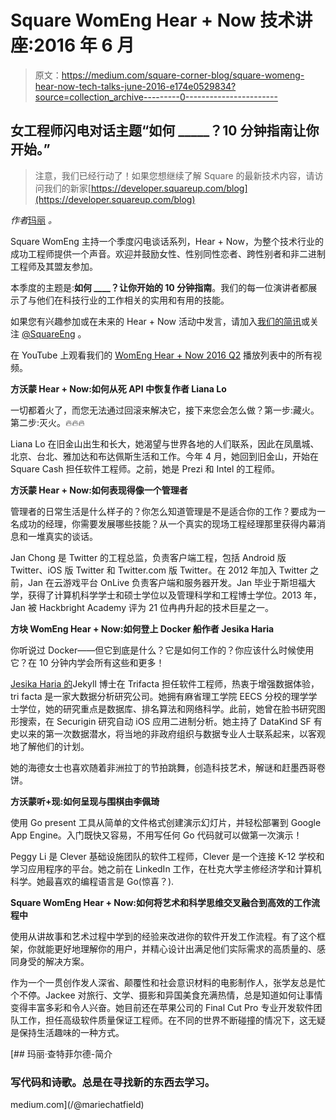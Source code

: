 # Square WomEng Hear + Now 技术讲座:2016 年 6 月

> 原文：<https://medium.com/square-corner-blog/square-womeng-hear-now-tech-talks-june-2016-e174e0529834?source=collection_archive---------0----------------------->

## 女工程师闪电对话主题“如何 _____？10 分钟指南让你开始。”

> 注意，我们已经行动了！如果您想继续了解 Square 的最新技术内容，请访问我们的新家[https://developer.squareup.com/blog](https://developer.squareup.com/blog)

*作者*[玛丽](https://medium.com/u/63b0f7a18fb4?source=post_page-----e174e0529834--------------------------------) *。*

Square WomEng 主持一个季度闪电谈话系列，Hear + Now，为整个技术行业的成功工程师提供一个声音。欢迎并鼓励女性、性别同性恋者、跨性别者和非二进制工程师及其盟友参加。

本季度的主题是:**如何 ____？让你开始的 10 分钟指南**。我们的每一位演讲者都展示了与他们在科技行业的工作相关的实用和有用的技能。

如果您有兴趣参加或在未来的 Hear + Now 活动中发言，请加入[我们的简讯](http://squ.re/womengnewsletter)或关注 [@SquareEng](https://twitter.com/@SquareEng) 。

在 YouTube 上观看我们的 [WomEng Hear + Now 2016 Q2](https://www.youtube.com/playlist?list=PLy2fR8K1nguqbIMqdHGe_R-yPVCIHpUFm) 播放列表中的所有视频。

**方沃蒙 Hear + Now:如何从死 API 中恢复作者 Liana Lo**

一切都着火了，而您无法通过回滚来解决它，接下来您会怎么做？第一步:藏火。第二步:灭火。🔥🔥🔥

Liana Lo 在旧金山出生和长大，她渴望与世界各地的人们联系，因此在凤凰城、北京、台北、雅加达和布达佩斯生活和工作。今年 4 月，她回到旧金山，开始在 Square Cash 担任软件工程师。之前，她是 Prezi 和 Intel 的工程师。

**方沃蒙 Hear + Now:如何表现得像一个管理者**

管理者的日常生活是什么样子的？你怎么知道管理是不是适合你的工作？要成为一名成功的经理，你需要发展哪些技能？从一个真实的现场工程经理那里获得内幕消息和一堆真实的谈话。

Jan Chong 是 Twitter 的工程总监，负责客户端工程，包括 Android 版 Twitter、iOS 版 Twitter 和 Twitter.com 版 Twitter。在 2012 年加入 Twitter 之前，Jan 在云游戏平台 OnLive 负责客户端和服务器开发。Jan 毕业于斯坦福大学，获得了计算机科学学士和硕士学位以及管理科学和工程博士学位。2013 年，Jan 被 Hackbright Academy 评为 21 位冉冉升起的技术巨星之一。

**方块 WomEng Hear + Now:如何登上 Docker 船作者 Jesika Haria**

你听说过 Docker——但它到底是什么？它是如何工作的？你应该什么时候使用它？在 10 分钟内学会所有这些和更多！

[Jesika Haria 的](https://twitter.com/jesikaharia)Jekyll 博士在 Trifacta 担任软件工程师，热衷于增强数据体验，tri facta 是一家大数据分析研究公司。她拥有麻省理工学院 EECS 分校的理学学士学位，她的研究重点是数据库、排名算法和网络科学。此前，她曾在脸书研究图形搜索，在 Securigin 研究自动 iOS 应用二进制分析。她主持了 DataKind SF 有史以来的第一次数据潜水，将当地的非政府组织与数据专业人士联系起来，以客观地了解他们的计划。

她的海德女士也喜欢随着非洲拉丁的节拍跳舞，创造科技艺术，解谜和赶墨西哥卷饼。

**方沃蒙听+现:如何呈现与围棋由李佩琦**

使用 Go present 工具从简单的文件格式创建演示幻灯片，并轻松部署到 Google App Engine。入门既快又容易，不用写任何 Go 代码就可以做第一次演示！

Peggy Li 是 Clever 基础设施团队的软件工程师，Clever 是一个连接 K-12 学校和学习应用程序的平台。她之前在 LinkedIn 工作，在杜克大学主修经济学和计算机科学。她最喜欢的编程语言是 Go(惊喜？).

**Square WomEng Hear + Now:如何将艺术和科学思维交叉融合到高效的工作流程中**

使用从讲故事和艺术过程中学到的经验来改进你的软件开发工作流程。有了这个框架，你就能更好地理解你的用户，并精心设计出满足他们实际需求的高质量的、感同身受的解决方案。

作为一个一贯创作发人深省、颠覆性和社会意识材料的电影制作人，张学友总是忙个不停。Jackee 对旅行、文学、摄影和异国美食充满热情，总是知道如何让事情变得丰富多彩和令人兴奋。她目前还在苹果公司的 Final Cut Pro 专业开发软件团队工作，担任高级软件质量保证工程师。在不同的世界不断碰撞的情况下，这无疑是保持生活趣味的一种方式。

[](/@mariechatfield) [## 玛丽·查特菲尔德-简介

### 写代码和诗歌。总是在寻找新的东西去学习。

medium.com](/@mariechatfield)